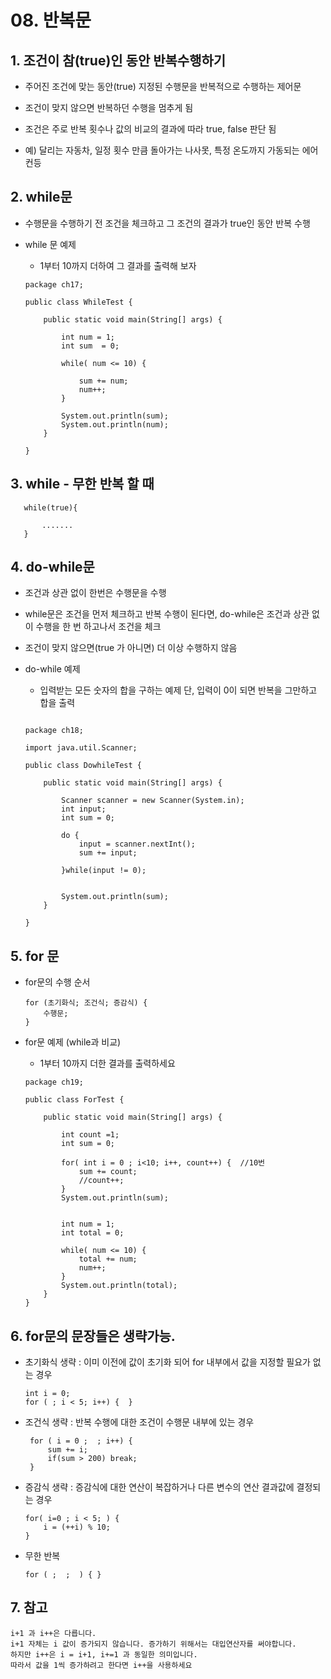 # 08. 반복문

## 1. 조건이 참(true)인 동안 반복수행하기

- 주어진 조건에 맞는 동안(true) 지정된 수행문을 반복적으로 수행하는 제어문

- 조건이 맞지 않으면 반복하던 수행을 멈추게 됨

- 조건은 주로 반복 횟수나 값의 비교의 결과에 따라 true, false 판단 됨

- 예) 달리는 자동차, 일정 횟수 만큼 돌아가는 나사못, 특정 온도까지 가동되는 에어컨등


## 2. while문
 
- 수행문을 수행하기 전 조건을 체크하고 그 조건의 결과가 true인 동안 반복 수행


- while 문 예제

    - 1부터 10까지 더하여 그 결과를 출력해 보자

    ```
    package ch17;

    public class WhileTest {

        public static void main(String[] args) {

            int num = 1;
            int sum  = 0;
            
            while( num <= 10) {
                
                sum += num;
                num++;
            }
            
            System.out.println(sum);
            System.out.println(num);
        }

    }
    ```

## 3. while - 무한 반복 할 때

``` 
   while(true){

       .......
   }
```

## 4. do-while문

- 조건과 상관 없이 한번은 수행문을 수행

- while문은 조건을 먼저 체크하고 반복 수행이 된다면, do-while은 조건과 상관 없이 수행을 한 번 하고나서 조건을 체크

- 조건이 맞지 않으면(true 가 아니면) 더 이상 수행하지 않음


-  do-while 예제

    - 입력받는 모든 숫자의 합을 구하는 예제 단, 입력이 0이 되면 반복을 그만하고 합을 출력

    ```

    package ch18;

    import java.util.Scanner;

    public class DowhileTest {

        public static void main(String[] args) {

            Scanner scanner = new Scanner(System.in);
            int input; 
            int sum = 0;

            do {
                input = scanner.nextInt();
                sum += input;
                
            }while(input != 0);

                
            System.out.println(sum);
        }

    }

    ```
## 5. for 문

- for문의 수행 순서
    ```
    for (초기화식; 조건식; 증감식) {
        수행문;
    }
    ```

- for문 예제 (while과 비교)

    - 1부터 10까지 더한 결과를 출력하세요
    ```
    package ch19;

    public class ForTest {

        public static void main(String[] args) {
        
            int count =1;
            int sum = 0;
            
            for( int i = 0 ; i<10; i++, count++) {  //10번
                sum += count;
                //count++;
            }
            System.out.println(sum);
            
            
            int num = 1;
            int total = 0;
            
            while( num <= 10) {
                total += num;
                num++;
            }
            System.out.println(total);
        }
    }

    ```

## 6. for문의 문장들은 생략가능.

- 초기화식 생략 : 이미 이전에 값이 초기화 되어 for 내부에서 값을 지정할 필요가 없는 경우
    ```
    int i = 0;
    for ( ; i < 5; i++) {  }
    ```

- 조건식 생략 : 반복 수행에 대한 조건이 수행문 내부에 있는 경우
   ```
    for ( i = 0 ;  ; i++) {
        sum += i;
        if(sum > 200) break;
    }
    ```

- 증감식 생략 : 증감식에 대한 연산이 복잡하거나 다른 변수의 연산 결과값에 결정되는 경우
    ```
    for( i=0 ; i < 5; ) { 
        i = (++i) % 10;
    }
    ```

- 무한 반복
    ```
    for ( ;  ;  ) { }
    ```



## 7. 참고

    i+1 과 i++은 다릅니다.
    i+1 자체는 i 값이 증가되지 않습니다. 증가하기 위해서는 대입연산자를 써야합니다.
    하지만 i++은 i = i+1, i+=1 과 동일한 의미입니다.
    따라서 값을 1씩 증가하려고 한다면 i++을 사용하세요
